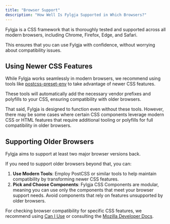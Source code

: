 ```yaml
---
title: "Browser Support"
description: "How Well Is Fylgja Supported in Which Browsers?"
---
```


Fylgja is a CSS framework that is thoroughly tested and supported across all modern browsers,
including Chrome, Firefox, Edge, and Safari.

This ensures that you can use Fylgja with confidence,
without worrying about compatibility issues.

## Using Newer CSS Features

While Fylgja works seamlessly in modern browsers,
we recommend using tools like [postcss-preset-env](https://preset-env.cssdb.org/) to take advantage of newer CSS features. 

These tools will automatically add the necessary vendor prefixes and polyfills to your CSS,
ensuring compatibility with older browsers.

That said, Fylgja is designed to function even without these tools. However,
there may be some cases where certain CSS components leverage modern CSS or HTML features
that require additional tooling or polyfills for full compatibility in older browsers.

## Supporting Older Browsers

Fylgja aims to support at least two major browser versions back.

If you need to support older browsers beyond that, you can:

1. **Use Modern Tools**: Employ PostCSS or similar tools to help maintain compatibility by transforming newer CSS features.
2. **Pick and Choose Components**: Fylgja CSS Components are modular,
   meaning you can use only the components that meet your browser support needs.
   Avoid components that rely on features unsupported by older browsers.

For checking browser compatibility for specific CSS features,
we recommend using [Can I Use](https://caniuse.com/)
or consulting the [Mozilla Developer Docs](https://developer.mozilla.org/).
